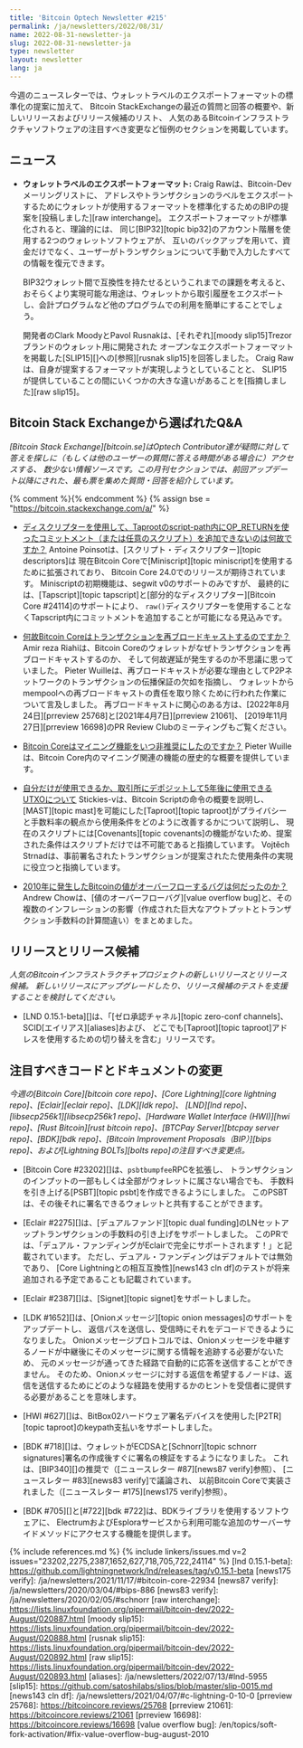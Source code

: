 ```yaml
---
title: 'Bitcoin Optech Newsletter #215'
permalink: /ja/newsletters/2022/08/31/
name: 2022-08-31-newsletter-ja
slug: 2022-08-31-newsletter-ja
type: newsletter
layout: newsletter
lang: ja
---
```

今週のニュースレターでは、ウォレットラベルのエクスポートフォーマットの標準化の提案に加えて、
Bitcoin StackExchangeの最近の質問と回答の概要や、新しいリリースおよびリリース候補のリスト、
人気のあるBitcoinインフラストラクチャソフトウェアの注目すべき変更など恒例のセクションを掲載しています。

## ニュース

- **<!--wallet-label-export-format-->ウォレットラベルのエクスポートフォーマット:** Craig Rawは、Bitcoin-Devメーリングリストに、
  アドレスやトランザクションのラベルをエクスポートするためにウォレットが使用するフォーマットを標準化するためのBIPの提案を[投稿しました][raw interchange]。
  エクスポートフォーマットが標準化されると、理論的には、
  同じ[BIP32][topic bip32]のアカウント階層を使用する2つのウォレットソフトウェアが、
  互いのバックアップを用いて、資金だけでなく、ユーザーがトランザクションについて手動で入力したすべての情報を復元できます。

    BIP32ウォレット間で互換性を持たせるというこれまでの課題を考えると、
    おそらくより実現可能な用途は、ウォレットから取引履歴をエクスポートし、会計プログラムなど他のプログラムでの利用を簡単にすることでしょう。

    開発者のClark MoodyとPavol Rusnakは、[それぞれ][moody slip15]Trezorブランドのウォレット用に開発された
    オープンなエクスポートフォーマットを掲載した[SLIP15][]への[参照][rusnak slip15]を回答しました。
    Craig Rawは、自身が提案するフォーマットが実現しようとしていることと、
    SLIP15が提供していることの間にいくつかの大きな違いがあることを[指摘しました][raw slip15]。

## Bitcoin Stack Exchangeから選ばれたQ&A

*[Bitcoin Stack Exchange][bitcoin.se]はOptech Contributor達が疑問に対して答えを探しに（もしくは他のユーザーの質問に答える時間がある場合に）アクセスする、
数少ない情報ソースです。この月刊セクションでは、前回アップデート以降にされた、最も票を集めた質問・回答を紹介しています。*

{% comment %}<!-- https://bitcoin.stackexchange.com/search?tab=votes&q=created%3a1m..%20is%3aanswer -->{% endcomment %}
{% assign bse = "https://bitcoin.stackexchange.com/a/" %}

- [<!--why-isn-t-it-possible-to-add-an-op-return-commitment-or-some-arbitrary-script-inside-a-taproot-script-path-with-a-descriptor-->ディスクリプターを使用して、Taprootのscript-path内にOP_RETURNを使ったコミットメント（または任意のスクリプト）を追加できないのは何故ですか？]({{bse}}114948)
  Antoine Poinsotは、[スクリプト・ディスクリプター][topic descriptors]は
  現在Bitcoin Coreで[Miniscript][topic miniscript]を使用するために拡張されており、
  Bitcoin Core 24.0でのリリースが期待されています。
  Miniscriptの初期機能は、segwit v0のサポートのみですが、
  最終的には、[Tapscript][topic tapscript]と[部分的なディスクリプター][Bitcoin Core #24114]のサポートにより、
  `raw()`ディスクリプターを使用することなくTapscript内にコミットメントを追加することが可能になる見込みです。

- [<!--why-does-bitcoin-core-rebroadcast-transactions-->何故Bitcoin Coreはトランザクションを再ブロードキャストするのですか？]({{bse}}114973)
  Amir reza Riahiは、Bitcoin Coreのウォレットがなぜトランザクションを再ブロードキャストするのか、
  そして何故遅延が発生するのか不思議に思っていました。
  Pieter Wuilleは、再ブロードキャストが必要な理由としてP2Pネットワークのトランザクションの伝播保証の欠如を指摘し、
  ウォレットからmempoolへの再ブロードキャストの責任を取り除くために行われた作業について言及しました。
  再ブロードキャストに関心のある方は、[2022年8月24日][prreview 25768]と[2021年4月7日][prreview 21061]、
  [2019年11月27日][prreview 16698]のPR Review Clubのミーティングもご覧ください。

- [<!--when-did-bitcoin-core-deprecate-the-mining-function-->Bitcoin Coreはマイニング機能をいつ非推奨にしたのですか？]({{bse}}114687)
  Pieter Wuilleは、Bitcoin Core内のマイニング関連の機能の歴史的な概要を提供しています。

- [<!--utxo-spendable-by-me-or-deposit-to-exchange-after-5-years-->自分だけが使用できるか、取引所にデポジットして5年後に使用できるUTXOについて]({{bse}}114901)
  Stickies-vは、Bitcoin Scriptの命令の概要を説明し、
  [MAST][topic mast]を可能にした[Taproot][topic taproot]がプライバシーと手数料率の観点から使用条件をどのように改善するかについて説明し、
  現在のスクリプトには[Covenants][topic covenants]の機能がないため、提案された条件はスクリプトだけでは不可能であると指摘しています。
  Vojtěch Strnadは、事前署名されたトランザクションが提案されたた使用条件の実現に役立つと指摘しています。

- [<!--what-was-the-bug-for-the-bitcoin-value-overflow-in-2010-->2010年に発生したBitcoinの値がオーバーフローするバグは何だったのか？]({{bse}}114694)
  Andrew Chowは、[値のオーバーフローバグ][value overflow bug]と、その複数のインフレーションの影響（作成された巨大なアウトプットとトランザクション手数料の計算間違い）をまとめました。

## リリースとリリース候補

*人気のBitcoinインフラストラクチャプロジェクトの新しいリリースとリリース候補。
新しいリリースにアップグレードしたり、リリース候補のテストを支援することを検討してください。*

- [LND 0.15.1-beta][]は、「[ゼロ承認チャネル][topic zero-conf channels]、SCID[エイリアス][aliases]および、
  どこでも[Taproot][topic taproot]アドレスを使用するための切り替えを含む」リリースです。

## 注目すべきコードとドキュメントの変更

*今週の[Bitcoin Core][bitcoin core repo]、[Core
Lightning][core lightning repo]、[Eclair][eclair repo]、[LDK][ldk repo]、
[LND][lnd repo]、[libsecp256k1][libsecp256k1 repo]、[Hardware Wallet
Interface (HWI)][hwi repo]、[Rust Bitcoin][rust bitcoin repo]、[BTCPay
Server][btcpay server repo]、[BDK][bdk repo]、[Bitcoin Improvement
Proposals（BIP）][bips repo]、および[Lightning BOLTs][bolts repo]の注目すべき変更点。*

- [Bitcoin Core #23202][]は、`psbtbumpfee`RPCを拡張し、
  トランザクションのインプットの一部もしくは全部がウォレットに属さない場合でも、
  手数料を引き上げる[PSBT][topic psbt]を作成できるようにしました。
  このPSBTは、その後それに署名できるウォレットと共有することができます。

- [Eclair #2275][]は、[デュアルファンド][topic dual funding]のLNセットアップトランザクションの手数料の引き上げをサポートしました。
  このPRでは、「デュアル・ファンディングがEclairで完全にサポートされます！」と記載されています。
  ただし、デュアル・ファンディングはデフォルトでは無効であり、
  [Core Lightningとの相互互換性][news143 cln df]のテストが将来追加される予定であることも記載されています。

- [Eclair #2387][]は、[Signet][topic signet]をサポートしました。

- [LDK #1652][]は、[Onionメッセージ][topic onion messages]のサポートをアップデートし、
  返信パスを送信し、受信時にそれをデコードできるようになりました。
  Onionメッセージプロトコルでは、Onionメッセージを中継するノードが中継後にそのメッセージに関する情報を追跡する必要がないため、
  元のメッセージが通ってきた経路で自動的に応答を送信することができません。
  そのため、Onionメッセージに対する返信を希望するノードは、返信を送信するためにどのような経路を使用するかのヒントを受信者に提供する必要があることを意味します。

- [HWI #627][]は、BitBox02ハードウェア署名デバイスを使用した[P2TR][topic taproot]のkeypath支払いをサポートしました。

- [BDK #718][]は、ウォレットがECDSAと[Schnorr][topic schnorr signatures]署名の作成後すぐに署名の検証をするようになりました。
  これは、[BIP340][]の推奨で（[ニュースレター #87][news87 verify]参照）、
  [ニュースレター #83][news83 verify]で議論され、
  以前Bitcoin Coreで実装されました（[ニュースレター #175][news175 verify]参照）。

- [BDK #705][]と[#722][bdk #722]は、BDKライブラリを使用するソフトウェアに、
  ElectrumおよびEsploraサービスから利用可能な追加のサーバーサイドメソッドにアクセスする機能を提供します。

{% include references.md %}
{% include linkers/issues.md v=2 issues="23202,2275,2387,1652,627,718,705,722,24114" %}
[lnd 0.15.1-beta]: https://github.com/lightningnetwork/lnd/releases/tag/v0.15.1-beta
[news175 verify]: /ja/newsletters/2021/11/17/#bitcoin-core-22934
[news87 verify]: /ja/newsletters/2020/03/04/#bips-886
[news83 verify]: /ja/newsletters/2020/02/05/#schnorr
[raw interchange]: https://lists.linuxfoundation.org/pipermail/bitcoin-dev/2022-August/020887.html
[moody slip15]: https://lists.linuxfoundation.org/pipermail/bitcoin-dev/2022-August/020888.html
[rusnak slip15]: https://lists.linuxfoundation.org/pipermail/bitcoin-dev/2022-August/020892.html
[raw slip15]: https://lists.linuxfoundation.org/pipermail/bitcoin-dev/2022-August/020893.html
[aliases]: /ja/newsletters/2022/07/13/#lnd-5955
[slip15]: https://github.com/satoshilabs/slips/blob/master/slip-0015.md
[news143 cln df]: /ja/newsletters/2021/04/07/#c-lightning-0-10-0
[prreview 25768]: https://bitcoincore.reviews/25768
[prreview 21061]: https://bitcoincore.reviews/21061
[prreview 16698]: https://bitcoincore.reviews/16698
[value overflow bug]: /en/topics/soft-fork-activation/#fix-value-overflow-bug-august-2010
